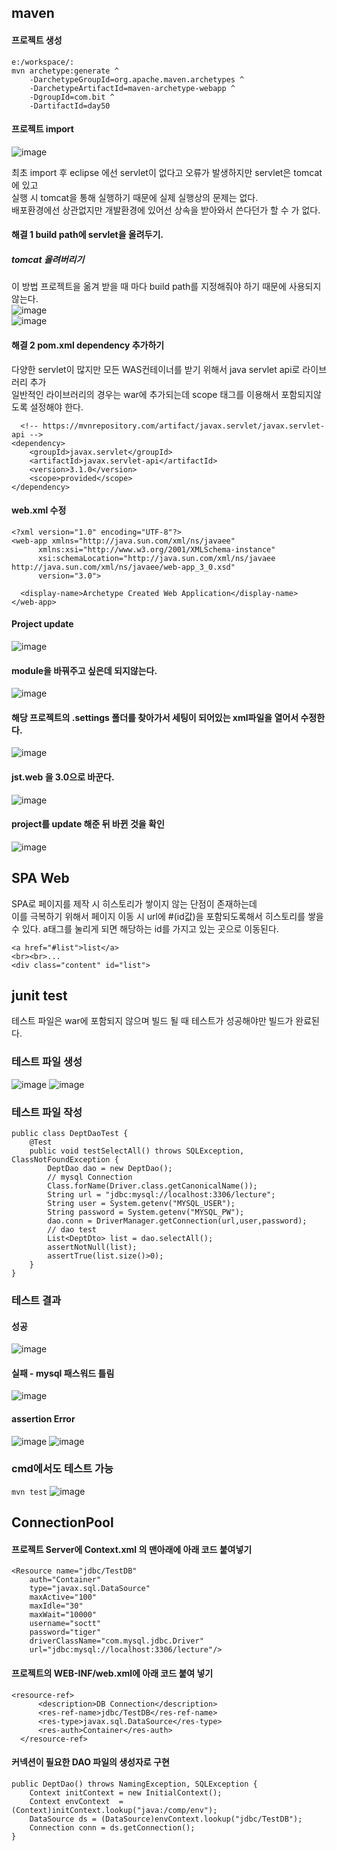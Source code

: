 ## maven
#### 프로젝트 생성
```
e:/workspace/:
mvn archetype:generate ^
    -DarchetypeGroupId=org.apache.maven.archetypes ^
    -DarchetypeArtifactId=maven-archetype-webapp ^
    -DgroupId=com.bit ^
    -DartifactId=day50
```
#### 프로젝트 import
![image](https://user-images.githubusercontent.com/87006912/219225935-4e8c4ddb-551c-4438-8506-37fda3e6c41c.png)

최초 import 후 eclipse 에선 servlet이 없다고 오류가 발생하지만 servlet은 tomcat에 있고   
실행 시 tomcat을 통해 실행하기 때문에 실제 실행상의 문제는 없다.   
배포환경에선 상관없지만 개발환경에 있어선 상속을 받아와서 쓴다던가 할 수 가 없다.   
#### 해결 1 build path에 servlet을 올려두기.

##### tomcat 올려버리기
이 방법 프로젝트을 옮겨 받을 때 마다 build path를 지정해줘야 하기 때문에 사용되지 않는다.   
![image](https://user-images.githubusercontent.com/87006912/219227693-ebaf6a0b-6cba-4e05-b891-47d05666f3bb.png)   
![image](https://user-images.githubusercontent.com/87006912/219227708-27d57ed4-5171-49c3-acfd-f7bd9410cd84.png)   

#### 해결 2 pom.xml dependency 추가하기
다양한 servlet이 많지만 모든 WAS컨테이너를 받기 위해서 java servlet api로 라이브러리 추가    
일반적인 라이브러리의 경우는 war에 추가되는데 scope 태그를 이용해서 포함되지않도록 설정해야 한다.   
```
  <!-- https://mvnrepository.com/artifact/javax.servlet/javax.servlet-api -->
<dependency>
    <groupId>javax.servlet</groupId>
    <artifactId>javax.servlet-api</artifactId>
    <version>3.1.0</version>
    <scope>provided</scope>
</dependency>
```
#### web.xml 수정
```
<?xml version="1.0" encoding="UTF-8"?>
<web-app xmlns="http://java.sun.com/xml/ns/javaee"
      xmlns:xsi="http://www.w3.org/2001/XMLSchema-instance"
      xsi:schemaLocation="http://java.sun.com/xml/ns/javaee http://java.sun.com/xml/ns/javaee/web-app_3_0.xsd"
      version="3.0">

  <display-name>Archetype Created Web Application</display-name>
</web-app>
```
#### Project update
![image](https://user-images.githubusercontent.com/87006912/219229563-07aae41c-6f0d-43fe-9e23-add059ef9f6d.png)   
#### module을 바꿔주고 싶은데 되지않는다.
![image](https://user-images.githubusercontent.com/87006912/219229817-cef8dda3-4463-41f2-ad08-239681d28f76.png)   
#### 해당 프로젝트의 .settings 폴더를 찾아가서 세팅이 되어있는 xml파일을 열어서 수정한다.
![image](https://user-images.githubusercontent.com/87006912/219230007-1dbf98c8-5441-4953-93d7-838e35b49838.png)
#### jst.web 을 3.0으로 바꾼다.
![image](https://user-images.githubusercontent.com/87006912/219230036-8d8a59a2-c68e-4d09-a4f1-ea6780dafb68.png)
#### project를 update 해준 뒤 바뀐 것을 확인
![image](https://user-images.githubusercontent.com/87006912/219230109-c5993e4b-b46f-41ab-938f-5c467b0b01c4.png)


## SPA Web
SPA로 페이지를 제작 시 히스토리가 쌓이지 않는 단점이 존재하는데   
이를 극복하기 위해서 페이지 이동 시 url에 #(id값)을 포함되도록해서 히스토리를 쌓을 수 있다.
a태그를 눌리게 되면 해당하는 id를 가지고 있는 곳으로 이동된다.
```
<a href="#list">list</a>
<br><br>...
<div class="content" id="list">
```

## junit test
테스트 파일은 war에 포함되지 않으며 빌드 될 때 테스트가 성공해야만 빌드가 완료된다.
### 테스트 파일 생성
![image](https://user-images.githubusercontent.com/87006912/219251936-7618dc5a-c5da-49a3-a949-abb00acc9d3b.png)
![image](https://user-images.githubusercontent.com/87006912/219252002-b02a8500-692f-4fb1-b0c4-a3a1c149bb61.png)
### 테스트 파일 작성
```
public class DeptDaoTest {
	@Test
	public void testSelectAll() throws SQLException, ClassNotFoundException {
		DeptDao dao = new DeptDao();
		// mysql Connection
		Class.forName(Driver.class.getCanonicalName());
		String url = "jdbc:mysql://localhost:3306/lecture";
		String user = System.getenv("MYSQL_USER");
		String password = System.getenv("MYSQL_PW");
		dao.conn = DriverManager.getConnection(url,user,password);
		// dao test
		List<DeptDto> list = dao.selectAll();
		assertNotNull(list);
		assertTrue(list.size()>0);
	}
}
```
### 테스트 결과
#### 성공
![image](https://user-images.githubusercontent.com/87006912/219252754-08fbb041-1dd5-43ab-a565-370166046158.png)    
#### 실패 - mysql 패스워드 틀림
![image](https://user-images.githubusercontent.com/87006912/219252960-32057a42-0259-4ce3-b0ae-8bfbe116f9dd.png)
#### assertion Error
![image](https://user-images.githubusercontent.com/87006912/219254332-24ab0ccf-930c-4846-ba87-de5c90623840.png)
![image](https://user-images.githubusercontent.com/87006912/219254256-7439eaac-136d-4769-ae83-c5d49d066976.png)
### cmd에서도 테스트 가능
```mvn test```
![image](https://user-images.githubusercontent.com/87006912/219253908-5294afcd-e581-4b91-9ba0-4f12a3e53a16.png)

## ConnectionPool
#### 프로젝트 Server에 Context.xml 의 맨아래에 아래 코드 붙여넣기
```
<Resource name="jdbc/TestDB" 
	auth="Container" 
	type="javax.sql.DataSource" 
	maxActive="100" 
 	maxIdle="30" 
 	maxWait="10000" 
	username="soctt" 
 	password="tiger" 
	driverClassName="com.mysql.jdbc.Driver" 
	url="jdbc:mysql://localhost:3306/lecture"/>
```
#### 프로젝트의 WEB-INF/web.xml에 아래 코드 붙여 넣기
```
<resource-ref>
      <description>DB Connection</description>
      <res-ref-name>jdbc/TestDB</res-ref-name>
      <res-type>javax.sql.DataSource</res-type>
      <res-auth>Container</res-auth>
  </resource-ref>
```
#### 커넥션이 필요한 DAO 파일의 생성자로 구현
```
public DeptDao() throws NamingException, SQLException {
	Context initContext = new InitialContext();
	Context envContext  = (Context)initContext.lookup("java:/comp/env");
	DataSource ds = (DataSource)envContext.lookup("jdbc/TestDB");
	Connection conn = ds.getConnection();
}
```
